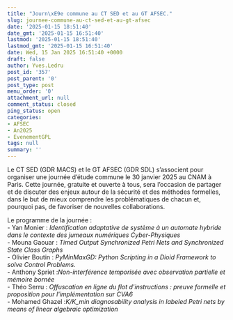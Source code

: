 ```yaml
---
title: "Journ\xE9e commune au CT SED et au GT AFSEC."
slug: journee-commune-au-ct-sed-et-au-gt-afsec
date: '2025-01-15 18:51:40'
date_gmt: '2025-01-15 16:51:40'
lastmod: '2025-01-15 18:51:40'
lastmod_gmt: '2025-01-15 16:51:40'
date: Wed, 15 Jan 2025 16:51:40 +0000
draft: false
author: Yves.Ledru
post_id: '357'
post_parent: '0'
post_type: post
menu_order: '0'
attachment_url: null
comment_status: closed
ping_status: open
categories:
- AFSEC
- An2025
- EvenementGPL
tags: null
summary: ''
---
```


  
Le CT SED (GDR MACS) et le GT AFSEC (GDR SDL) s’associent pour organiser une journée d’étude commune le 30 janvier 2025 au CNAM à Paris. Cette journée, gratuite et ouverte à tous, sera l’occasion de partager et de discuter des enjeux autour de la sécurité et des méthodes formelles, dans le but de mieux comprendre les problématiques de chacun et, pourquoi pas, de favoriser de nouvelles collaborations.  
  
Le programme de la journée :  
\- Yan Monier : _Identification adaptative de système à un automate hybride dans le contexte des jumeaux numériques Cyber-Physiques_  
\- Mouna Gaouar : _Timed Output Synchronized Petri Nets and Synchronized State Class Graphs_  
\- Olivier Boutin : _PyMinMaxGD: Python Scripting in a Dioid Framework to solve Control Problems._  
\- Anthony Spriet :_Non-interférence temporisée avec observation partielle et mémoire bornée_  
\- Théo Serru : _Offuscation en ligne du flot d'instructions : preuve formelle et proposition pour l'implémentation sur CVA6_  
\- Mohamed Ghazel :_K/K_min diagnosability analysis in labeled Petri nets by means of linear algebraic optimization_
